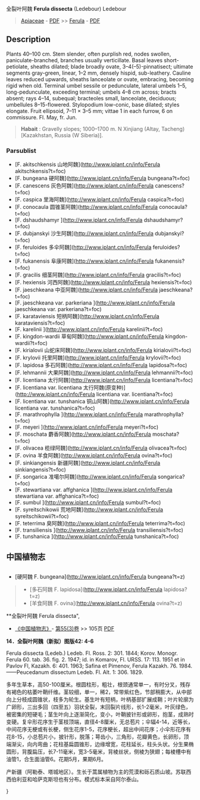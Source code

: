全裂叶阿魏 **Ferula dissecta** (Ledebour) Ledebour

> [Apiaceae](http://www.iplant.cn/info/Apiaceae?t=foc) - [PDF](http://www.iplant.cn/foc/pdf/Apiaceae.pdf) >> [Ferula](http://www.iplant.cn/info/Ferula?t=foc) - [PDF](http://www.iplant.cn/foc/pdf/Ferula.pdf)

## Description

Plants 40–100 cm. Stem slender, often purplish red, nodes swollen, paniculate-branched, branches usually verticillate. Basal leaves short-petiolate, sheaths dilated; blade broadly ovate, 3–4(–5)-pinnatisect; ultimate segments gray-green, linear, 1–2 mm, densely hispid, sub-leathery. Cauline leaves reduced upwards, sheaths lanceolate or ovate, embracing, becoming rigid when old. Terminal umbel sessile or pedunculate, lateral umbels 1–5, long-pedunculate, exceeding terminal; umbels 4–8 cm across; bracts absent; rays 4–14, subequal; bracteoles small, lanceolate, deciduous; umbellules 8–15-flowered. Stylopodium low-conic, base dilated; styles elongate. Fruit ellipsoid, 7–11 × 3–5 mm; vittae 1 in each furrow, 6 on commissure. Fl. May, fr. Jun.

> **Habait** : 
> Gravelly slopes; 1000–1700 m. N Xinjiang (Altay, Tacheng) [Kazakhstan, Russia (W Siberia)].

### Parsublist

* [F.  akitschkensis  山地阿魏](http://www.iplant.cn/info/Ferula akitschkensis?t=foc)
* [F.  bungeana  硬阿魏](http://www.iplant.cn/info/Ferula bungeana?t=foc)
* [F.  canescens  灰色阿魏](http://www.iplant.cn/info/Ferula canescens?t=foc)
* [F.  caspica  里海阿魏](http://www.iplant.cn/info/Ferula caspica?t=foc)
* [F.  conocaula  圆锥茎阿魏](http://www.iplant.cn/info/Ferula conocaula?t=foc)
* [F.  dshaudshamyr  ](http://www.iplant.cn/info/Ferula dshaudshamyr?t=foc)
* [F.  dubjanskyi  沙生阿魏](http://www.iplant.cn/info/Ferula dubjanskyi?t=foc)
* [F.  feruloides  多伞阿魏](http://www.iplant.cn/info/Ferula feruloides?t=foc)
* [F.  fukanensis  阜康阿魏](http://www.iplant.cn/info/Ferula fukanensis?t=foc)
* [F.  gracilis  细茎阿魏](http://www.iplant.cn/info/Ferula gracilis?t=foc)
* [F.  hexiensis  河西阿魏](http://www.iplant.cn/info/Ferula hexiensis?t=foc)
* [F.  jaeschkeana  中亚阿魏](http://www.iplant.cn/info/Ferula jaeschkeana?t=foc)
* [F.  jaeschkeana var. parkeriana  ](http://www.iplant.cn/info/Ferula jaeschkeana var. parkeriana?t=foc)
* [F.  karataviensis  短柄阿魏](http://www.iplant.cn/info/Ferula karataviensis?t=foc)
* [F.  karelinii  ](http://www.iplant.cn/info/Ferula karelinii?t=foc)
* [F.  kingdon-wardii  草甸阿魏](http://www.iplant.cn/info/Ferula kingdon-wardii?t=foc)
* [F.  kirialovii  山蛇床阿魏](http://www.iplant.cn/info/Ferula kirialovii?t=foc)
* [F.  krylovii  托里阿魏](http://www.iplant.cn/info/Ferula krylovii?t=foc)
* [F.  lapidosa  多石阿魏](http://www.iplant.cn/info/Ferula lapidosa?t=foc)
* [F.  lehmannii  大果阿魏](http://www.iplant.cn/info/Ferula lehmannii?t=foc)
* [F.  licentiana  太行阿魏](http://www.iplant.cn/info/Ferula licentiana?t=foc)
* [F.  licentiana var. licentiana  太行阿魏(原变种)](http://www.iplant.cn/info/Ferula licentiana var. licentiana?t=foc)
* [F.  licentiana var. tunshanica  铜山阿魏](http://www.iplant.cn/info/Ferula licentiana var. tunshanica?t=foc)
* [F.  marathrophylla  ](http://www.iplant.cn/info/Ferula marathrophylla?t=foc)
* [F.  meyeri  ](http://www.iplant.cn/info/Ferula meyeri?t=foc)
* [F.  moschata  麝香阿魏](http://www.iplant.cn/info/Ferula moschata?t=foc)
* [F.  olivacea  榄绿阿魏](http://www.iplant.cn/info/Ferula olivacea?t=foc)
* [F.  ovina  羊食阿魏](http://www.iplant.cn/info/Ferula ovina?t=foc)
* [F.  sinkiangensis  新疆阿魏](http://www.iplant.cn/info/Ferula sinkiangensis?t=foc)
* [F.  songarica  准噶尔阿魏](http://www.iplant.cn/info/Ferula songarica?t=foc)
* [F.  stewartiana var. affghanica  ](http://www.iplant.cn/info/Ferula stewartiana var. affghanica?t=foc)
* [F.  sumbul  ](http://www.iplant.cn/info/Ferula sumbul?t=foc)
* [F.  syreitschikowii  荒地阿魏](http://www.iplant.cn/info/Ferula syreitschikowii?t=foc)
* [F.  teterrima  臭阿魏](http://www.iplant.cn/info/Ferula teterrima?t=foc)
* [F.  transiliensis  ](http://www.iplant.cn/info/Ferula transiliensis?t=foc)
* [F.  tunshanica  ](http://www.iplant.cn/info/Ferula tunshanica?t=foc)

## 中国植物志

## 
* [硬阿魏  F.  bungeana](http://www.iplant.cn/info/Ferula bungeana?t=z)
> * [多石阿魏  F.  lapidosa](http://www.iplant.cn/info/Ferula lapidosa?t=z)
> * [羊食阿魏  F.  ovina](http://www.iplant.cn/info/Ferula ovina?t=z)

**全裂叶阿魏 Ferula dissecta",

* [《中国植物志》](http://www.iplant.cn/frps)- [第55(3)卷](http://www.iplant.cn/frps/vol/55(3)) >> 105页 [PDF](http://www.iplant.cn/frps/pdf/55(3)/105.PDF)

**14．全裂叶阿魏（新拟）图版42: 4-6**

Ferula dissecta (Ledeb.) Ledeb. Fl. Ross. 2: 301. 1844; Korov. Monogr. Ferula 60. tab. 36. fig. 2. 1947; id. in Komarov, Fl. URSS. 17: 113. 1951 et in Pavlov Fl, Kazakh. 6: 401. 1963; Safina et Pimenov, Ferula Kazakh. 76. 1984. ——Peucedanum dissectum Ledeb. Fl. Alt. 1: 306. 1829.

多年生草本，高50-100厘米。根圆柱形，粗壮，根颈通常单一，有时分叉，残存有褐色的枯萎叶鞘纤维。茎较细，单一，稀2，常带紫红色，节部稍膨大，从中部向上分枝成圆锥状，枝多为轮生。基生叶有短柄，叶柄基部扩展成鞘；叶片轮廓为广卵形，三出多回（四至五）羽状全裂，末回裂片线形，长1-2毫米，叶灰绿色，被密集的短硬毛；茎生叶向上逐渐简化，变小，叶鞘披针形或卵形，抱茎，成熟时变硬。复伞形花序生于茎枝顶端，直径4-8厘米，无总苞片；伞辐4-14，近等长，中间花序无梗或有长梗，侧生花序1-5，花序梗长，超出中间花序；小伞形花序有花8-15，小总苞片小，披针形，脱落；萼齿小，三角形，花瓣黄色，长卵形，顶端渐尖，向内弯曲；花柱基扁圆锥形，边缘增宽，花柱延长，柱头头状。分生果椭圆形，背腹扁压，长7-11毫米，宽3-5毫米，背棱丝状，侧棱为狭翅；每棱槽中有油管1，合生面油管6。花期5月，果期6月。

产新疆（阿勒泰、塔城地区）。生长于蒿属植物为主的荒漠和砾石质山坡。苏联西西伯利亚和哈萨克斯坦也有分布。模式标本采自阿尔泰山。

}